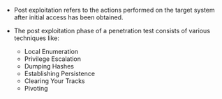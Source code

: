 
+ Post exploitation refers to the actions performed on the target system after initial access has been obtained.

+ The post exploitation phase of a penetration test consists of various techniques like:
	+ Local Enumeration
	+ Privilege Escalation
	+ Dumping Hashes
	+ Establishing Persistence
	+ Clearing Your Tracks
	+ Pivoting 
